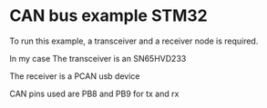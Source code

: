 CAN bus example STM32
=====================


To run this example, a transceiver and a receiver node is required. 

In my case The transceiver is an SN65HVD233

The receiver is a PCAN usb device

CAN pins used are PB8 and PB9 for tx and rx

